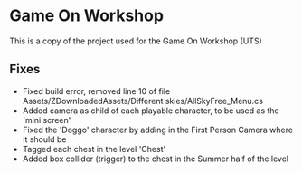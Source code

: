# Game On Workshop

This is a copy of the project used for the Game On Workshop (UTS)

## Fixes

- Fixed build error, removed line 10 of file Assets/ZDownloadedAssets/Different skies/AllSkyFree_Menu.cs
- Added camera as child of each playable character, to be used as the 'mini screen'
- Fixed the 'Doggo' character by adding in the First Person Camera where it should be
- Tagged each chest in the level 'Chest'
- Added box collider (trigger) to the chest in the Summer half of the level
